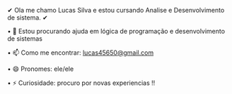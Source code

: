 ✔ Ola me chamo Lucas Silva e estou cursando Analise e Desenvolvimento de sistema. ✔

 • 🤔 Estou procurando ajuda em lógica de programação e desenvolvimento de sistemas 

 • 📫 Como me encontrar: lucas45650@gmail.com

 • 😄 Pronomes: ele/ele 

 • ⚡ Curiosidade: procuro por novas experiencias !!

